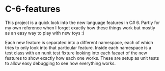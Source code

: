 # C-6-features

This project is a quick look into the new language features in C# 6. Partly for my own reference when I forget exactly how these things work but mostly as an easy way to play with new toys :)

Each new feature is separated into a different namespace, each of which tries to only look into that particular feature. Inside each namespace is a test class with an nunit test fixture looking into each facaet of the new features to show exactly how each one works. These are setup as unit tests to allow easy debugging to see how everything works.
